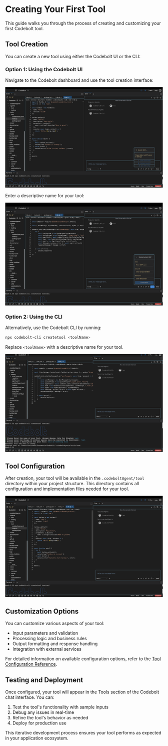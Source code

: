 # Creating Your First Tool

This guide walks you through the process of creating and customizing your first Codebolt tool.

## Tool Creation

You can create a new tool using either the Codebolt UI or the CLI:

### Option 1: Using the Codebolt UI

Navigate to the Codebolt dashboard and use the tool creation interface:

![Codebolt tool creation interface](../../static/img/mcpcreate.png)

Enter a descriptive name for your tool:

![Naming your Codebolt tool](../../static/img/nameyourmcp.png)

### Option 2: Using the CLI

Alternatively, use the Codebolt CLI by running:

```bash
npx codebolt-cli createtool <toolName>
```

Replace `<toolName>` with a descriptive name for your tool.

![CLI tool creation example](../../static/img/createTool.png)

## Tool Configuration

After creation, your tool will be available in the `.codeboltAgent/tool` directory within your project structure. This directory contains all configuration and implementation files needed for your tool.

![Tool directory structure](../../static/img/modifyyourtool.png)

## Customization Options

You can customize various aspects of your tool:

- Input parameters and validation
- Processing logic and business rules
- Output formatting and response handling
- Integration with external services

For detailed information on available configuration options, refer to the [Tool Configuration Reference](../api/apiaccess/tool/index.md).

## Testing and Deployment

Once configured, your tool will appear in the Tools section of the Codebolt chat interface. You can:

1. Test the tool's functionality with sample inputs
2. Debug any issues in real-time
3. Refine the tool's behavior as needed
4. Deploy for production use

This iterative development process ensures your tool performs as expected in your application ecosystem.